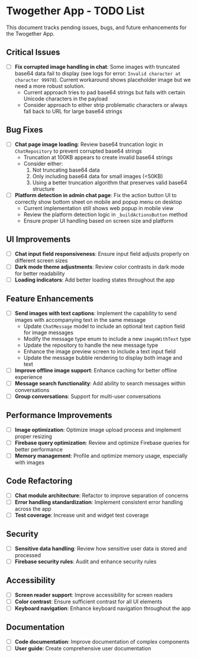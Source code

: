 # Twogether App - TODO List

This document tracks pending issues, bugs, and future enhancements for the Twogether App.

## Critical Issues

- [ ] **Fix corrupted image handling in chat**: Some images with truncated base64 data fail to display (see logs for error: `Invalid character at character 99978`). Current workaround shows placeholder image but we need a more robust solution.
  - Current approach tries to pad base64 strings but fails with certain Unicode characters in the payload
  - Consider approach to either strip problematic characters or always fall back to URL for large base64 strings

## Bug Fixes

- [ ] **Chat page image loading**: Review base64 truncation logic in `ChatRepository` to prevent corrupted base64 strings
  - Truncation at 100KB appears to create invalid base64 strings
  - Consider either: 
    1. Not truncating base64 data
    2. Only including base64 data for small images (<50KB)
    3. Using a better truncation algorithm that preserves valid base64 structure
- [ ] **Platform detection in admin chat page**: Fix the action button UI to correctly show bottom sheet on mobile and popup menu on desktop
  - Current implementation still shows web popup in mobile view
  - Review the platform detection logic in `_buildActionsButton` method
  - Ensure proper UI handling based on screen size and platform

## UI Improvements

- [ ] **Chat input field responsiveness**: Ensure input field adjusts properly on different screen sizes
- [ ] **Dark mode theme adjustments**: Review color contrasts in dark mode for better readability
- [ ] **Loading indicators**: Add better loading states throughout the app

## Feature Enhancements

- [ ] **Send images with text captions**: Implement the capability to send images with accompanying text in the same message
  - Update `ChatMessage` model to include an optional text caption field for image messages
  - Modify the message type enum to include a new `imageWithText` type
  - Update the repository to handle the new message type
  - Enhance the image preview screen to include a text input field
  - Update the message bubble rendering to display both image and text
- [ ] **Improve offline image support**: Enhance caching for better offline experience
- [ ] **Message search functionality**: Add ability to search messages within conversations
- [ ] **Group conversations**: Support for multi-user conversations

## Performance Improvements

- [ ] **Image optimization**: Optimize image upload process and implement proper resizing
- [ ] **Firebase query optimization**: Review and optimize Firebase queries for better performance
- [ ] **Memory management**: Profile and optimize memory usage, especially with images

## Code Refactoring

- [ ] **Chat module architecture**: Refactor to improve separation of concerns
- [ ] **Error handling standardization**: Implement consistent error handling across the app
- [ ] **Test coverage**: Increase unit and widget test coverage

## Security

- [ ] **Sensitive data handling**: Review how sensitive user data is stored and processed
- [ ] **Firebase security rules**: Audit and enhance security rules

## Accessibility

- [ ] **Screen reader support**: Improve accessibility for screen readers
- [ ] **Color contrast**: Ensure sufficient contrast for all UI elements
- [ ] **Keyboard navigation**: Enhance keyboard navigation throughout the app

## Documentation

- [ ] **Code documentation**: Improve documentation of complex components
- [ ] **User guide**: Create comprehensive user documentation 